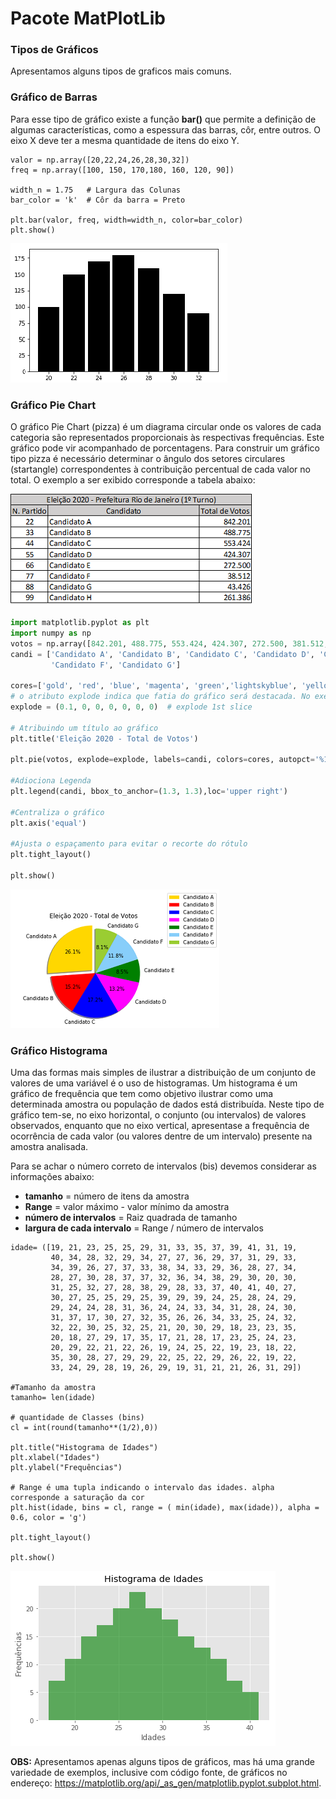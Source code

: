 # Pacote MatPlotLib

### Tipos de Gráficos
Apresentamos alguns tipos de graficos mais comuns.

### Gráfico de Barras
Para esse tipo de gráfico existe a função **bar()** que permite a definição de algumas características, como a espessura das barras, côr, entre outros. O eixo X deve ter a mesma quantidade de itens do eixo Y.  
``` phyton
valor = np.array([20,22,24,26,28,30,32])	
freq = np.array([100, 150, 170,180, 160, 120, 90])

width_n = 1.75   # Largura das Colunas 
bar_color = 'k'  # Côr da barra = Preto

plt.bar(valor, freq, width=width_n, color=bar_color)
plt.show()
```
![grafico](/imagens/graf_bar.png)

### Gráfico Pie Chart
O gráfico Pie Chart (pizza) é um diagrama circular onde os valores de cada categoria são representados proporcionais às respectivas frequências. Este gráfico pode vir acompanhado de porcentagens. Para construir um gráfico tipo pizza é necessário determinar o ângulo dos setores circulares (startangle) correspondentes à contribuição percentual de cada valor no total. O exemplo a ser exibido corresponde a tabela abaixo:

![funcao](/imagens/candidatos.png)
``` python
import matplotlib.pyplot as plt
import numpy as np
votos = np.array([842.201, 488.775, 553.424, 424.307, 272.500, 381.512, 261.386])
candi = ['Candidato A', 'Candidato B', 'Candidato C', 'Candidato D', 'Candidato E',
         'Candidato F', 'Candidato G']

cores=['gold', 'red', 'blue', 'magenta', 'green','lightskyblue', 'yellowgreen']
# o atributo explode indica que fatia do gráfico será destacada. No exemplo abaixo, será a primeira fatia. A quantidade de valores é igual ao número de fatias do gráfico. 
explode = (0.1, 0, 0, 0, 0, 0, 0)  # explode 1st slice

# Atribuindo um título ao gráfico
plt.title('Eleição 2020 - Total de Votos')

plt.pie(votos, explode=explode, labels=candi, colors=cores, autopct='%1.1f%%', shadow=True, startangle=90)

#Adiociona Legenda
plt.legend(candi, bbox_to_anchor=(1.3, 1.3),loc='upper right')

#Centraliza o gráfico
plt.axis('equal')

#Ajusta o espaçamento para evitar o recorte do rótulo
plt.tight_layout()

plt.show()

```
![funcao](/imagens/piechart.png)

### Gráfico Histograma
Uma das formas mais simples de ilustrar a distribuição de um conjunto de valores de uma variável é o uso de histogramas.  Um histograma é um gráfico de frequência que tem como objetivo ilustrar como uma determinada amostra ou população de dados está distribuída.
Neste tipo de gráfico tem-se, no eixo horizontal, o conjunto (ou intervalos) de valores observados, enquanto que no eixo vertical, apresentase a frequência de ocorrência de cada valor (ou valores dentre de um intervalo) presente na amostra analisada.

Para se achar o número correto de intervalos (bis) devemos considerar as informações abaixo:<br>
+ <b>tamanho</b> = número de itens da amostra<br>
+ <b>Range</b> = valor máximo - valor mínimo da amostra <br>
+ <b>número de intervalos</b> =  Raiz quadrada de tamanho<br>
+ <b>largura de cada intervalo</b> =  Range / número de intervalos<br>


``` phyton
idade= ([19, 21, 23, 25, 25, 29, 31, 33, 35, 37, 39, 41, 31, 19,
         40, 34, 28, 32, 29, 34, 27, 27, 36, 29, 37, 31, 29, 33, 
         34, 39, 26, 27, 37, 33, 38, 34, 33, 29, 36, 28, 27, 34,
         28, 27, 30, 28, 37, 37, 32, 36, 34, 38, 29, 30, 20, 30,
         31, 25, 32, 27, 28, 38, 29, 28, 33, 37, 40, 41, 40, 27,
         30, 27, 25, 25, 29, 25, 39, 29, 39, 24, 25, 28, 24, 29, 
         29, 24, 24, 28, 31, 36, 24, 24, 33, 34, 31, 28, 24, 30,
         31, 37, 17, 30, 27, 32, 35, 26, 26, 34, 33, 25, 24, 32,
         32, 22, 30, 25, 32, 25, 21, 20, 30, 29, 18, 23, 23, 35, 
         20, 18, 27, 29, 17, 35, 17, 21, 28, 17, 23, 25, 24, 23,  
         20, 29, 22, 21, 22, 26, 19, 24, 25, 22, 19, 23, 18, 22, 
         35, 30, 28, 27, 29, 29, 22, 25, 22, 29, 26, 22, 19, 22, 
         33, 24, 29, 28, 19, 26, 29, 19, 31, 21, 21, 26, 31, 29])

#Tamanho da amostra
tamanho= len(idade)

# quantidade de Classes (bins)
cl = int(round(tamanho**(1/2),0))

plt.title("Histograma de Idades")
plt.xlabel("Idades")
plt.ylabel("Frequências")

# Range é uma tupla indicando o intervalo das idades. alpha corresponde a saturação da cor
plt.hist(idade, bins = cl, range = ( min(idade), max(idade)), alpha = 0.6, color = 'g')

plt.tight_layout()

plt.show()
```
![grafico](/imagens/histo.png)

**OBS:** Apresentamos apenas alguns tipos de gráficos, mas há uma grande variedade de exemplos, inclusive com código fonte, de gráficos no endereço: https://matplotlib.org/api/_as_gen/matplotlib.pyplot.subplot.html.
